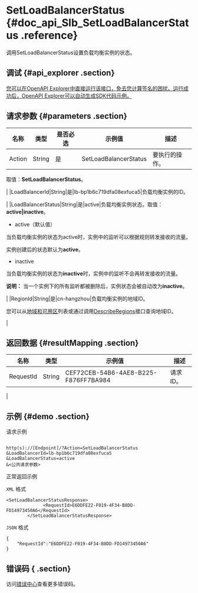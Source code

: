 # SetLoadBalancerStatus {#doc_api_Slb_SetLoadBalancerStatus .reference}

调用SetLoadBalancerStatus设置负载均衡实例的状态。

## 调试 {#api_explorer .section}

[您可以在OpenAPI Explorer中直接运行该接口，免去您计算签名的困扰。运行成功后，OpenAPI Explorer可以自动生成SDK代码示例。](https://api.aliyun.com/#product=Slb&api=SetLoadBalancerStatus&type=RPC&version=2014-05-15)

## 请求参数 {#parameters .section}

|名称|类型|是否必选|示例值|描述|
|--|--|----|---|--|
|Action|String|是|SetLoadBalancerStatus|要执行的操作。

 取值：**SetLoadBalancerStatus**。

 |
|LoadBalancerId|String|是|lb-bp1b6c719dfa08exfuca5|负载均衡实例的ID。

 |
|LoadBalancerStatus|String|是|active|负载均衡实例状态。取值：**active|inactive**。

 -   active（默认值）

当负载均衡实例的状态为active时，实例中的监听可以根据规则转发接收的流量。

实例创建后的状态默认为**active**。

-   inactive

当负载均衡实例的状态为**inactive**时，实例中的监听不会再转发接收的流量。


 **说明：** 当一个实例下的所有监听都被删除后，实例状态会被自动改为**inactive**。

 |
|RegionId|String|是|cn-hangzhou|负载均衡实例的地域ID。

 您可以从[地域和可用区](~~40654~~)列表或通过调用[DescribeRegions](~~25609~~)接口查询地域ID。

 |

## 返回数据 {#resultMapping .section}

|名称|类型|示例值|描述|
|--|--|---|--|
|RequestId|String|CEF72CEB-54B6-4AE8-B225-F876FF7BA984|请求ID。

 |

## 示例 {#demo .section}

请求示例

``` {#request_demo}

http(s)://[Endpoint]/?Action=SetLoadBalancerStatus
&LoadBalancerId=lb-bp1b6c719dfa08exfuca5
&LoadBalancerStatus=active
&<公共请求参数>

```

正常返回示例

`XML` 格式

``` {#xml_return_success_demo}
<SetLoadBalancerStatusResponse>
			  <RequestId>E6DDFE22-F019-4F34-B8DD-FD14973450A6</RequestId>
		</SetLoadBalancerStatusResponse>
```

`JSON` 格式

``` {#json_return_success_demo}
{
	"RequestId":"E6DDFE22-F019-4F34-B8DD-FD14973450A6"
}
```

## 错误码 { .section}

访问[错误中心](https://error-center.alibabacloud.com/status/product/Slb)查看更多错误码。

